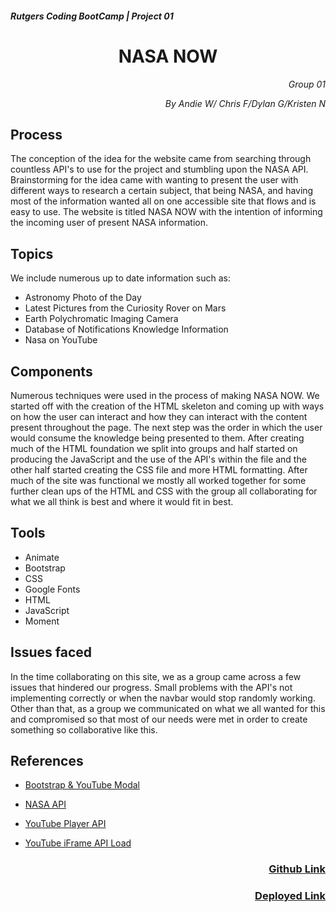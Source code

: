 <h5>Rutgers Coding BootCamp | Project 01</h5>
<h1 align="center">NASA NOW</h1>

<p align="right" style="font-style: italic;">Group 01</p>
<p align="right" style="font-style: italic;">By Andie W/ Chris F/Dylan G/Kristen N</p>

<h2>Process</h2>

The conception of the idea for the website came from searching through countless API's to use for the project and stumbling upon the NASA API. Brainstorming for the idea came with wanting to present the user with different ways to research a certain subject, that being NASA, and having most of the information wanted all on one accessible site that flows and is easy to use. The website is titled NASA NOW with the intention of informing the incoming user of present NASA information. 

<h2>Topics</h2>

We include numerous up to date information such as:

* Astronomy Photo of the Day
* Latest Pictures from the Curiosity Rover on Mars
* Earth Polychromatic Imaging Camera
* Database of Notifications Knowledge Information
* Nasa on YouTube

<h2>Components</h2>

Numerous techniques were used in the process of making NASA NOW. We started off with the creation of the HTML skeleton and coming up with ways on how the user can interact and how they can interact with the content present throughout the page. The next step was the order in which the user would consume the knowledge being presented to them. After creating much of the HTML foundation we split into groups and half started on producing the JavaScript and the use of the API's within the file and the other half started creating the CSS file and more HTML formatting. After much of the site was functional we mostly all worked together for some further clean ups of the HTML and CSS with the group all collaborating for what we all think is best and where it would fit in best.

<h2>Tools</h2>

* Animate
* Bootstrap
* CSS
* Google Fonts
* HTML
* JavaScript
* Moment

<h2>Issues faced</h2>

In the time collaborating on this site, we as a group came across a few issues that hindered our progress. Small problems with the API's not implementing correctly or when the navbar would stop randomly working. Other than that, as a group we communicated on what we all wanted for this and compromised so that most of our needs were met in order to create something so collaborative like this.

<h2>References</h2>

* [Bootstrap & YouTube Modal](https://stackoverflow.com/questions/18622508/bootstrap-3-and-youtube-in-modal)

* [NASA API](https://api.nasa.gov/)

* [YouTube Player API](https://developers.google.com/youtube/iframe_api_reference)

* [YouTube iFrame API Load](https://stackoverflow.com/questions/9782301/youtube-iframe-api-loadvideobyid-error)

<h3 align="right"><a href="https://github.com/kmvanneste/Project-1">Github Link</a></h3>
<h3 align="right"><a href="https://kmvanneste.github.io/Project-1/">Deployed Link</a></h3>